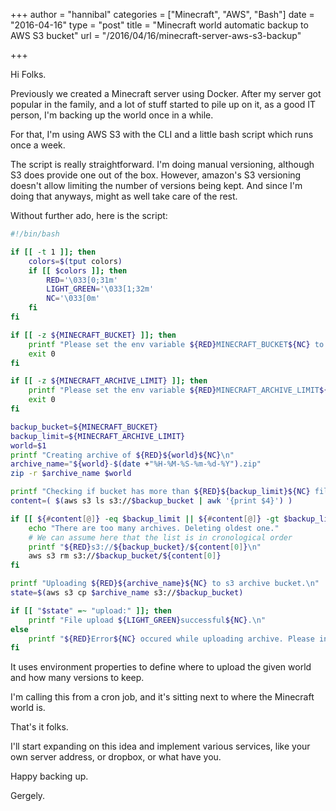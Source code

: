+++
author = "hannibal"
categories = ["Minecraft", "AWS", "Bash"]
date = "2016-04-16"
type = "post"
title = "Minecraft world automatic backup to AWS S3 bucket"
url = "/2016/04/16/minecraft-server-aws-s3-backup"

+++

Hi Folks.

Previously we created a Minecraft server using Docker. After my server got popular in the family, and a lot of stuff started to pile up on it, as a good IT person, I'm backing up the world once in a while.

For that, I'm using AWS S3 with the CLI and a little bash script which runs once a week.

The script is really straightforward. I'm doing manual versioning, although S3 does provide one out of the box. However, amazon's S3 versioning doesn't allow limiting the number of versions being kept. And since I'm doing that anyways, might as well take care of the rest.

Without further ado, here is the script:

~~~bash
#!/bin/bash

if [[ -t 1 ]]; then
    colors=$(tput colors)
    if [[ $colors ]]; then
        RED='\033[0;31m'
        LIGHT_GREEN='\033[1;32m'
        NC='\033[0m'
    fi
fi

if [[ -z ${MINECRAFT_BUCKET} ]]; then
	printf "Please set the env variable ${RED}MINECRAFT_BUCKET${NC} to the s3 archive bucket name.\n"
	exit 0
fi

if [[ -z ${MINECRAFT_ARCHIVE_LIMIT} ]]; then
	printf "Please set the env variable ${RED}MINECRAFT_ARCHIVE_LIMIT${NC} to limit the number of archives to keep.\n"
	exit 0
fi

backup_bucket=${MINECRAFT_BUCKET}
backup_limit=${MINECRAFT_ARCHIVE_LIMIT}
world=$1
printf "Creating archive of ${RED}${world}${NC}\n"
archive_name="${world}-$(date +"%H-%M-%S-%m-%d-%Y").zip"
zip -r $archive_name $world

printf "Checking if bucket has more than ${RED}${backup_limit}${NC} files already.\n"
content=( $(aws s3 ls s3://$backup_bucket | awk '{print $4}') )

if [[ ${#content[@]} -eq $backup_limit || ${#content[@]} -gt $backup_limit  ]]; then
    echo "There are too many archives. Deleting oldest one."
    # We can assume here that the list is in cronological order
	printf "${RED}s3://${backup_bucket}/${content[0]}\n"
    aws s3 rm s3://$backup_bucket/${content[0]}
fi

printf "Uploading ${RED}${archive_name}${NC} to s3 archive bucket.\n"
state=$(aws s3 cp $archive_name s3://$backup_bucket)

if [[ "$state" =~ "upload:" ]]; then
    printf "File upload ${LIGHT_GREEN}successful${NC}.\n"
else
    printf "${RED}Error${NC} occured while uploading archive. Please investigate.\n"
fi
~~~

It uses environment properties to define where to upload the given world and how many versions to keep.

I'm calling this from a cron job, and it's sitting next to where the Minecraft world is.

That's it folks.

I'll start expanding on this idea and implement various services, like your own server address, or dropbox, or what have you.

Happy backing up.

Gergely.
